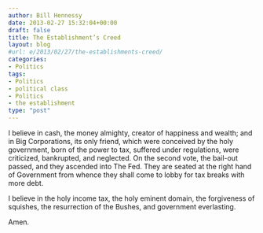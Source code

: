 ```yaml
---
author: Bill Hennessy
date: 2013-02-27 15:32:04+00:00
draft: false
title: The Establishment’s Creed
layout: blog
#url: e/2013/02/27/the-establishments-creed/
categories:
- Politics
tags:
- Politics
- political class
- Politics
- the establishment
type: "post"
---
```


I believe in cash, the money almighty, creator of happiness and wealth; and in Big Corporations, its only friend, which were conceived by the holy government, born of the power to tax, suffered under regulations, were criticized, bankrupted, and neglected. On the second vote, the bail-out passed, and they ascended into The Fed. They are seated at the right hand of Government from whence they shall come to lobby for tax breaks with more debt.

I believe in the holy income tax, the holy eminent domain, the forgiveness of squishes, the resurrection of the Bushes, and government everlasting.

Amen.
